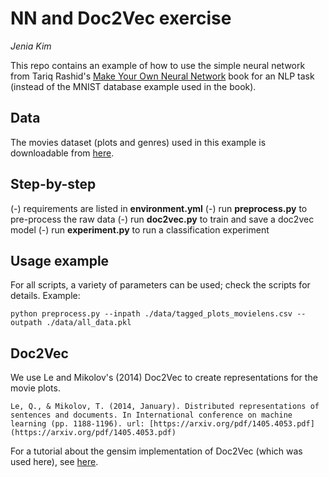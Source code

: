 NN and Doc2Vec exercise
=======================
*Jenia Kim*

This repo contains an example of how to use the simple neural network from Tariq Rashid's
[Make Your Own Neural Network](https://www.amazon.com/Make-Your-Own-Neural-Network-ebook/dp/B01EER4Z4G/)
book for an NLP task (instead of the MNIST database example used in the book).

## Data
The movies dataset (plots and genres) used in this example is downloadable from
[here](https://github.com/RaRe-Technologies/movie-plots-by-genre/tree/master/data).

## Step-by-step
(-) requirements are listed in **environment.yml**
(-) run **preprocess.py** to pre-process the raw data
(-) run **doc2vec.py** to train and save a doc2vec model
(-) run **experiment.py** to run a classification experiment

## Usage example
For all scripts, a variety of parameters can be used; check the scripts for details.
Example:

```
python preprocess.py --inpath ./data/tagged_plots_movielens.csv --outpath ./data/all_data.pkl
```

## Doc2Vec
We use Le and Mikolov's (2014) Doc2Vec to create representations for the movie plots.

```
Le, Q., & Mikolov, T. (2014, January). Distributed representations of sentences and documents. In International conference on machine learning (pp. 1188-1196). url: [https://arxiv.org/pdf/1405.4053.pdf](https://arxiv.org/pdf/1405.4053.pdf)
```

For a tutorial about the gensim implementation of Doc2Vec (which was used here), see [here](https://radimrehurek.com/gensim/auto_examples/tutorials/run_doc2vec_lee.html#sphx-glr-download-auto-examples-tutorials-run-doc2vec-lee-py).
